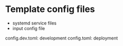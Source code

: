 # Template config files

- systemd service files
- input config file

config.dev.toml: development
config.toml: deployment